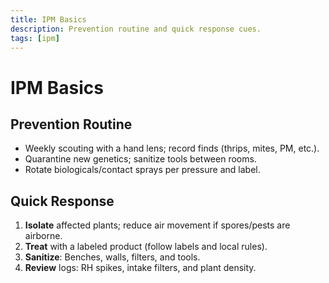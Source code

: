 ```yaml
---
title: IPM Basics
description: Prevention routine and quick response cues.
tags: [ipm]
---
```


# IPM Basics

## Prevention Routine

- Weekly scouting with a hand lens; record finds (thrips, mites, PM, etc.).
- Quarantine new genetics; sanitize tools between rooms.
- Rotate biologicals/contact sprays per pressure and label.

## Quick Response

1. **Isolate** affected plants; reduce air movement if spores/pests are airborne.
2. **Treat** with a labeled product (follow labels and local rules).  
3. **Sanitize**: Benches, walls, filters, and tools.
4. **Review** logs: RH spikes, intake filters, and plant density.
